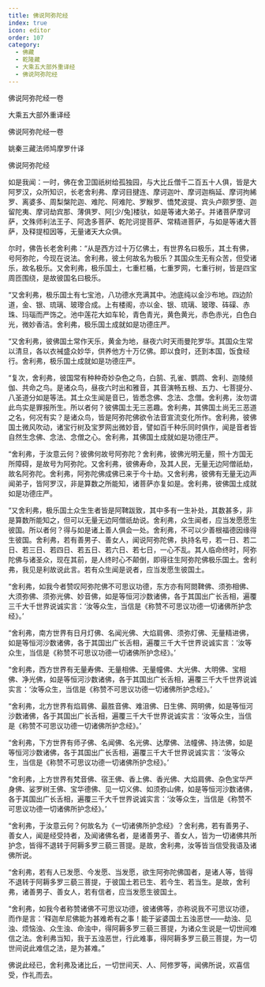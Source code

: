 ```yaml
---
title: 佛说阿弥陀经
index: true
icon: editor
order: 107
category:
  - 佛藏
  - 乾隆藏
  - 大乘五大部外重译经
  - 佛说阿弥陀经
---
```


佛说阿弥陀经一卷  

大乘五大部外重译经  

佛说阿弥陀经一卷  

姚秦三藏法师鸠摩罗什译  

佛说阿弥陀经  

如是我闻：一时，佛在舍卫国祇树给孤独园，与大比丘僧千二百五十人俱，皆是大阿罗汉，众所知识，长老舍利弗、摩诃目揵连、摩诃迦叶、摩诃迦栴延、摩诃拘絺罗、离婆多、周梨槃陀迦、难陀、阿难陀、罗睺罗、憍梵波提、宾头卢颇罗堕、迦留陀夷、摩诃劫宾那、薄俱罗、阿[少/兔]楼驮，如是等诸大弟子。并诸菩萨摩诃萨，文殊师利法王子、阿逸多菩萨、乾陀诃提菩萨、常精进菩萨，与如是等诸大菩萨，及释提桓因等，无量诸天大众俱。  

尔时，佛告长老舍利弗：“从是西方过十万亿佛土，有世界名曰极乐，其土有佛，号阿弥陀，今现在说法。舍利弗，彼土何故名为极乐？其国众生无有众苦，但受诸乐，故名极乐。又舍利弗，极乐国土，七重栏楯，七重罗网，七重行树，皆是四宝周匝围绕，是故彼国名曰极乐。  

“又舍利弗，极乐国土有七宝池，八功德水充满其中。池底纯以金沙布地。四边阶道，金、银、琉璃、玻瓈合成。上有楼阁，亦以金、银、琉璃、玻瓈、砗磲、赤珠、玛瑙而严饰之。池中莲花大如车轮，青色青光，黄色黄光，赤色赤光，白色白光，微妙香洁。舍利弗，极乐国土成就如是功德庄严。  

“又舍利弗，彼佛国土常作天乐，黄金为地，昼夜六时天雨曼陀罗华。其国众生常以清旦，各以衣裓盛众妙华，供养他方十万亿佛。即以食时，还到本国，饭食经行。舍利弗，极乐国土成就如是功德庄严。  

“复次，舍利弗，彼国常有种种奇妙杂色之鸟，白鹄、孔雀、鹦鹉、舍利、迦陵频伽、共命之鸟。是诸众鸟，昼夜六时出和雅音，其音演畅五根、五力、七菩提分、八圣道分如是等法。其土众生闻是音已，皆悉念佛、念法、念僧。舍利弗，汝勿谓此鸟实是罪报所生。所以者何？彼佛国土无三恶趣。舍利弗，其佛国土尚无三恶道之名，何况有实？是诸众鸟，皆是阿弥陀佛欲令法音宣流变化所作。舍利弗，彼佛国土微风吹动，诸宝行树及宝罗网出微妙音，譬如百千种乐同时俱作，闻是音者皆自然生念佛、念法、念僧之心。舍利弗，其佛国土成就如是功德庄严。  

“舍利弗，于汝意云何？彼佛何故号阿弥陀？舍利弗，彼佛光明无量，照十方国无所障碍，是故号为阿弥陀。又舍利弗，彼佛寿命，及其人民，无量无边阿僧祇劫，故名阿弥陀。舍利弗，阿弥陀佛成佛已来于今十劫。又舍利弗，彼佛有无量无边声闻弟子，皆阿罗汉，非是算数之所能知，诸菩萨亦复如是。舍利弗，彼佛国土成就如是功德庄严。  

“又舍利弗，极乐国土众生生者皆是阿鞞跋致，其中多有一生补处，其数甚多，非是算数所能知之，但可以无量无边阿僧祇劫说。舍利弗，众生闻者，应当发愿愿生彼国。所以者何？得与如是诸上善人俱会一处。舍利弗，不可以少善根福德因缘得生彼国。舍利弗，若有善男子、善女人，闻说阿弥陀佛，执持名号，若一日、若二日、若三日、若四日、若五日、若六日、若七日，一心不乱。其人临命终时，阿弥陀佛与诸圣众，现在其前，是人终时心不颠倒，即得往生阿弥陀佛极乐国土。舍利弗，我见是利故说此言。若有众生闻是说者，应当发愿生彼国土。  

“舍利弗，如我今者赞叹阿弥陀佛不可思议功德，东方亦有阿閦鞞佛、须弥相佛、大须弥佛、须弥光佛、妙音佛，如是等恒河沙数诸佛，各于其国出广长舌相，遍覆三千大千世界说诚实言：‘汝等众生，当信是《称赞不可思议功德一切诸佛所护念经》。’  

“舍利弗，南方世界有日月灯佛、名闻光佛、大焰肩佛、须弥灯佛、无量精进佛，如是等恒河沙数诸佛，各于其国出广长舌相，遍覆三千大千世界说诚实言：‘汝等众生，当信是《称赞不可思议功德一切诸佛所护念经》。’  

“舍利弗，西方世界有无量寿佛、无量相佛、无量幢佛、大光佛、大明佛、宝相佛、净光佛，如是等恒河沙数诸佛，各于其国出广长舌相，遍覆三千大千世界说诚实言：‘汝等众生，当信是《称赞不可思议功德一切诸佛所护念经》。’  

“舍利弗，北方世界有焰肩佛、最胜音佛、难沮佛、日生佛、网明佛，如是等恒河沙数诸佛，各于其国出广长舌相，遍覆三千大千世界说诚实言：‘汝等众生，当信是《称赞不可思议功德一切诸佛所护念经》。’  

“舍利弗，下方世界有师子佛、名闻佛、名光佛、达摩佛、法幢佛、持法佛，如是等恒河沙数诸佛，各于其国出广长舌相，遍覆三千大千世界说诚实言：‘汝等众生，当信是《称赞不可思议功德一切诸佛所护念经》。’  

“舍利弗，上方世界有梵音佛、宿王佛、香上佛、香光佛、大焰肩佛、杂色宝华严身佛、娑罗树王佛、宝华德佛、见一切义佛、如须弥山佛，如是等恒河沙数诸佛，各于其国出广长舌相，遍覆三千大千世界说诚实言：‘汝等众生，当信是《称赞不可思议功德一切诸佛所护念经》。’  

“舍利弗，于汝意云何？何故名为《一切诸佛所护念经》？舍利弗，若有善男子、善女人，闻是经受持者，及闻诸佛名者，是诸善男子、善女人，皆为一切诸佛共所护念，皆得不退转于阿耨多罗三藐三菩提。是故，舍利弗，汝等皆当信受我语及诸佛所说。  

“舍利弗，若有人已发愿、今发愿、当发愿，欲生阿弥陀佛国者，是诸人等，皆得不退转于阿耨多罗三藐三菩提，于彼国土若已生、若今生、若当生。是故，舍利弗，诸善男子、善女人，若有信者，应当发愿生彼国土。  

“舍利弗，如我今者称赞诸佛不可思议功德，彼诸佛等，亦称说我不可思议功德，而作是言：‘释迦牟尼佛能为甚难希有之事！能于娑婆国土五浊恶世——劫浊、见浊、烦恼浊、众生浊、命浊中，得阿耨多罗三藐三菩提，为诸众生说是一切世间难信之法。舍利弗当知，我于五浊恶世，行此难事，得阿耨多罗三藐三菩提，为一切世间说此难信之法，是为甚难。”  

佛说此经已，舍利弗及诸比丘，一切世间天、人、阿修罗等，闻佛所说，欢喜信受，作礼而去。  

